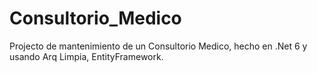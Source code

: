 # Consultorio_Medico
Projecto de mantenimiento de un Consultorio Medico, hecho en .Net 6 y usando Arq Limpia, EntityFramework. 
